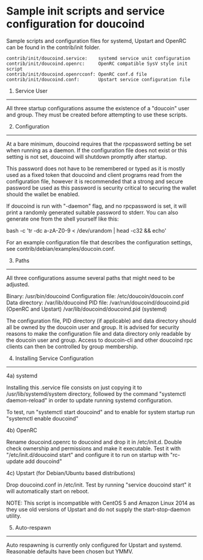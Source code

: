 Sample init scripts and service configuration for doucoind
==========================================================

Sample scripts and configuration files for systemd, Upstart and OpenRC
can be found in the contrib/init folder.

    contrib/init/doucoind.service:    systemd service unit configuration
    contrib/init/doucoind.openrc:     OpenRC compatible SysV style init script
    contrib/init/doucoind.openrcconf: OpenRC conf.d file
    contrib/init/doucoind.conf:       Upstart service configuration file

1. Service User
---------------------------------

All three startup configurations assume the existence of a "doucoin" user
and group.  They must be created before attempting to use these scripts.

2. Configuration
---------------------------------

At a bare minimum, doucoind requires that the rpcpassword setting be set
when running as a daemon.  If the configuration file does not exist or this
setting is not set, doucoind will shutdown promptly after startup.

This password does not have to be remembered or typed as it is mostly used
as a fixed token that doucoind and client programs read from the configuration
file, however it is recommended that a strong and secure password be used
as this password is security critical to securing the wallet should the
wallet be enabled.

If doucoind is run with "-daemon" flag, and no rpcpassword is set, it will
print a randomly generated suitable password to stderr.  You can also
generate one from the shell yourself like this:

bash -c 'tr -dc a-zA-Z0-9 < /dev/urandom | head -c32 && echo'


For an example configuration file that describes the configuration settings,
see contrib/debian/examples/doucoin.conf.

3. Paths
---------------------------------

All three configurations assume several paths that might need to be adjusted.

Binary:              /usr/bin/doucoind
Configuration file:  /etc/doucoin/doucoin.conf
Data directory:      /var/lib/doucoind
PID file:            /var/run/doucoind/doucoind.pid (OpenRC and Upstart)
                     /var/lib/doucoind/doucoind.pid (systemd)

The configuration file, PID directory (if applicable) and data directory
should all be owned by the doucoin user and group.  It is advised for security
reasons to make the configuration file and data directory only readable by the
doucoin user and group.  Access to doucoin-cli and other doucoind rpc clients
can then be controlled by group membership.

4. Installing Service Configuration
-----------------------------------

4a) systemd

Installing this .service file consists on just copying it to
/usr/lib/systemd/system directory, followed by the command
"systemctl daemon-reload" in order to update running systemd configuration.

To test, run "systemctl start doucoind" and to enable for system startup run
"systemctl enable doucoind"

4b) OpenRC

Rename doucoind.openrc to doucoind and drop it in /etc/init.d.  Double
check ownership and permissions and make it executable.  Test it with
"/etc/init.d/doucoind start" and configure it to run on startup with
"rc-update add doucoind"

4c) Upstart (for Debian/Ubuntu based distributions)

Drop doucoind.conf in /etc/init.  Test by running "service doucoind start"
it will automatically start on reboot.

NOTE: This script is incompatible with CentOS 5 and Amazon Linux 2014 as they
use old versions of Upstart and do not supply the start-stop-daemon utility.

5. Auto-respawn
-----------------------------------

Auto respawning is currently only configured for Upstart and systemd.
Reasonable defaults have been chosen but YMMV.

